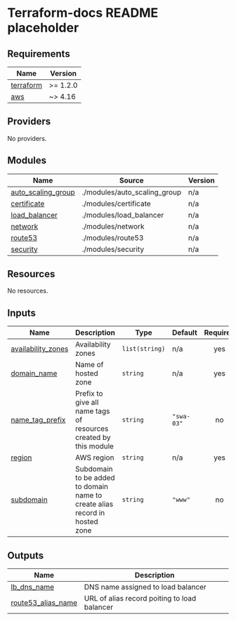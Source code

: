 # Terraform-docs README placeholder

<!-- BEGIN_TF_DOCS -->
## Requirements

| Name | Version |
|------|---------|
| <a name="requirement_terraform"></a> [terraform](#requirement\_terraform) | >= 1.2.0 |
| <a name="requirement_aws"></a> [aws](#requirement\_aws) | ~> 4.16 |

## Providers

No providers.

## Modules

| Name | Source | Version |
|------|--------|---------|
| <a name="module_auto_scaling_group"></a> [auto\_scaling\_group](#module\_auto\_scaling\_group) | ./modules/auto_scaling_group | n/a |
| <a name="module_certificate"></a> [certificate](#module\_certificate) | ./modules/certificate | n/a |
| <a name="module_load_balancer"></a> [load\_balancer](#module\_load\_balancer) | ./modules/load_balancer | n/a |
| <a name="module_network"></a> [network](#module\_network) | ./modules/network | n/a |
| <a name="module_route53"></a> [route53](#module\_route53) | ./modules/route53 | n/a |
| <a name="module_security"></a> [security](#module\_security) | ./modules/security | n/a |

## Resources

No resources.

## Inputs

| Name | Description | Type | Default | Required |
|------|-------------|------|---------|:--------:|
| <a name="input_availability_zones"></a> [availability\_zones](#input\_availability\_zones) | Availability zones | `list(string)` | n/a | yes |
| <a name="input_domain_name"></a> [domain\_name](#input\_domain\_name) | Name of hosted zone | `string` | n/a | yes |
| <a name="input_name_tag_prefix"></a> [name\_tag\_prefix](#input\_name\_tag\_prefix) | Prefix to give all name tags of resources created by this module | `string` | `"swa-03"` | no |
| <a name="input_region"></a> [region](#input\_region) | AWS region | `string` | n/a | yes |
| <a name="input_subdomain"></a> [subdomain](#input\_subdomain) | Subdomain to be added to domain name to create alias record in hosted zone | `string` | `"www"` | no |

## Outputs

| Name | Description |
|------|-------------|
| <a name="output_lb_dns_name"></a> [lb\_dns\_name](#output\_lb\_dns\_name) | DNS name assigned to load balancer |
| <a name="output_route53_alias_name"></a> [route53\_alias\_name](#output\_route53\_alias\_name) | URL of alias record poiting to load balancer |
<!-- END_TF_DOCS -->
